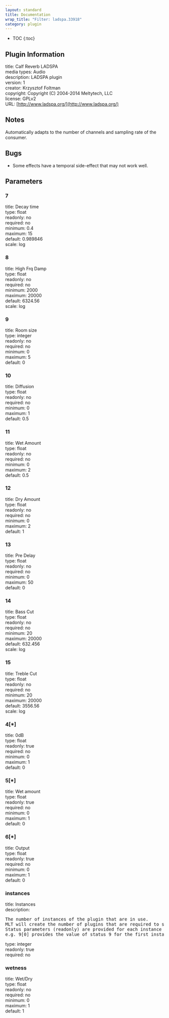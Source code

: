 ```yaml
---
layout: standard
title: Documentation
wrap_title: "Filter: ladspa.33918"
category: plugin
---
```

* TOC
{:toc}

## Plugin Information

title: Calf Reverb LADSPA  
media types:
Audio  
description: LADSPA plugin  
version: 1  
creator: Krzysztof Foltman  
copyright: Copyright (C) 2004-2014 Meltytech, LLC  
license: GPLv2  
URL: [http://www.ladspa.org/](http://www.ladspa.org/)  

## Notes

Automatically adapts to the number of channels and sampling rate of the consumer.

## Bugs

* Some effects have a temporal side-effect that may not work well.


## Parameters

### 7

title: Decay time    
type: float  
readonly: no  
required: no  
minimum: 0.4  
maximum: 15  
default: 0.989846  
scale: log  

### 8

title: High Frq Damp    
type: float  
readonly: no  
required: no  
minimum: 2000  
maximum: 20000  
default: 6324.56  
scale: log  

### 9

title: Room size    
type: integer  
readonly: no  
required: no  
minimum: 0  
maximum: 5  
default: 0  

### 10

title: Diffusion    
type: float  
readonly: no  
required: no  
minimum: 0  
maximum: 1  
default: 0.5  

### 11

title: Wet Amount    
type: float  
readonly: no  
required: no  
minimum: 0  
maximum: 2  
default: 0.5  

### 12

title: Dry Amount    
type: float  
readonly: no  
required: no  
minimum: 0  
maximum: 2  
default: 1  

### 13

title: Pre Delay    
type: float  
readonly: no  
required: no  
minimum: 0  
maximum: 50  
default: 0  

### 14

title: Bass Cut    
type: float  
readonly: no  
required: no  
minimum: 20  
maximum: 20000  
default: 632.456  
scale: log  

### 15

title: Treble Cut    
type: float  
readonly: no  
required: no  
minimum: 20  
maximum: 20000  
default: 3556.56  
scale: log  

### 4[*]

title: 0dB    
type: float  
readonly: true  
required: no  
minimum: 0  
maximum: 1  
default: 0  

### 5[*]

title: Wet amount    
type: float  
readonly: true  
required: no  
minimum: 0  
maximum: 1  
default: 0  

### 6[*]

title: Output    
type: float  
readonly: true  
required: no  
minimum: 0  
maximum: 1  
default: 0  

### instances

title: Instances    
description:
<pre>
The number of instances of the plugin that are in use.
MLT will create the number of plugins that are required to support the number of audio channels.
Status parameters (readonly) are provided for each instance and are accessed by specifying the instance number after the identifier (starting at zero).
e.g. 9[0] provides the value of status 9 for the first instance.
</pre>
type: integer  
readonly: true  
required: no  

### wetness

title: Wet/Dry    
type: float  
readonly: no  
required: no  
minimum: 0  
maximum: 1  
default: 1  

